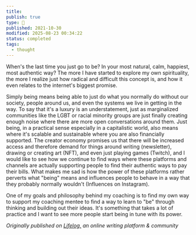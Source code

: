 ```yaml
---
title:
publish: true
type: 🌳
published: 2021-10-30
modified: 2025-08-23 00:34:22
status: completed
tags:
  - thought
---
```

 When's the last time you just go to be? In your most natural, calm, happiest, most authentic way? The more I have started to explore my own spirituality, the more I realize just how radical and difficult this concept is, and how it even relates to the internet's biggest promise. 

Simply being means being able to just do what you normally do without our society, people around us, and even the systems we live in getting in the way. To say that it's a luxury is an understatement, just as marginalized communities like the LGBT or racial minority groups are just finally creating enough noise where there are more open conversations around them. Just being, in a practical sense especially in a capitalistic world, also means where it's scalable and sustainable where you are also financially supported. The creator economy promises us that there will be increased access and therefore demand for things around writing (newsletter), drawing or creating art (NFT), and even just playing games (Twitch), and I would like to see how we continue to find ways where these platforms and channels are actually supporting people to find their authentic ways to pay their bills. What makes me sad is how the power of these platforms rather perverts what "being" means and influences people to behave in a way that they probably normally wouldn't (Influences on Instagram). 

One of my goals and philosophy behind my coaching is to find my own way to support my coaching mentee to find a way to learn to "be" through thinking and building out their ideas. It's something that takes a lot of practice and I want to see more people start being in tune with its power. 

*Originally published on [Lifelog,](https://golifelog.com/) an online writing platform & community*